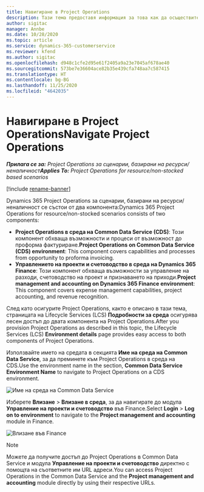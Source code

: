 ```yaml
---
title: Навигиране в Project Operations
description: Тази тема предоставя информация за това как да осъществите достъп до Project Operations от Lifecycle Services.
author: sigitac
manager: Annbe
ms.date: 10/28/2020
ms.topic: article
ms.service: dynamics-365-customerservice
ms.reviewer: kfend
ms.author: sigitac
ms.openlocfilehash: d948c1cfe2d95e61f2405a9a23e7045af678ae40
ms.sourcegitcommit: 573be7e36604ace82b35e439cfa748aa7c587415
ms.translationtype: HT
ms.contentlocale: bg-BG
ms.lasthandoff: 11/25/2020
ms.locfileid: "4642035"
---
```

# <a name="navigate-project-operations"></a><span data-ttu-id="1e59c-103">Навигиране в Project Operations</span><span class="sxs-lookup"><span data-stu-id="1e59c-103">Navigate Project Operations</span></span>

<span data-ttu-id="1e59c-104">_**Прилага се за:** Project Operations за сценарии, базирани на ресурси/неналичност_</span><span class="sxs-lookup"><span data-stu-id="1e59c-104">_**Applies To:** Project Operations for resource/non-stocked based scenarios_</span></span>

[!include [rename-banner](~/includes/cc-data-platform-banner.md)]

<span data-ttu-id="1e59c-105">Dynamics 365 Project Operations за сценарии, базирани на ресурси/неналичност се състои от два компонента:</span><span class="sxs-lookup"><span data-stu-id="1e59c-105">Dynamics 365 Project Operations for resource/non-stocked scenarios consists of two components:</span></span> 

 - <span data-ttu-id="1e59c-106">**Project Operations в среда на Common Data Service (CDS)**: Този компонент обхваща възможности и процеси от възможност до проформа фактуриране.</span><span class="sxs-lookup"><span data-stu-id="1e59c-106">**Project Operations on Common Data Service (CDS) environment**: This component covers capabilities and processes from opportunity to proforma invoicing.</span></span> 
 - <span data-ttu-id="1e59c-107">**Управлението на проекти и счетоводство в среда на Dynamics 365 Finance**: Този компонент обхваща възможности за управление на разходи, счетоводство на проект и признаването на приходи.</span><span class="sxs-lookup"><span data-stu-id="1e59c-107">**Project management and accounting on Dynamics 365 Finance environment**: This component covers expense management capabilities, project accounting, and revenue recognition.</span></span> 

<span data-ttu-id="1e59c-108">След като осигурите Project Operations, както е описано в тази тема, страницата на Lifecycle Services (LCS) **Подробности за среда** осигурява лесен достъп до двата компонента на Project Operations.</span><span class="sxs-lookup"><span data-stu-id="1e59c-108">After you provision Project Operations as described in this topic, the Lifecycle Services (LCS) **Environment details** page provides easy access to both components of Project Operations.</span></span>  

<span data-ttu-id="1e59c-109">Използвайте името на средата в секцията **Име на среда на Common Data Service**, за да преминете към Project Operations в среда на CDS.</span><span class="sxs-lookup"><span data-stu-id="1e59c-109">Use the environment name in the section, **Common Data Service Environment Name** to navigate to Project Operations on a CDS environment.</span></span> 

  ![Име на среда на Common Data Service](./media/environment-name.PNG)

<span data-ttu-id="1e59c-111">Изберете **Влизане** > **Влизане в среда**, за да навигирате до модула **Управление на проекти и счетоводство** във Finance.</span><span class="sxs-lookup"><span data-stu-id="1e59c-111">Select **Login** > **Log on to environment** to navigate to the **Project management and accounting** module in Finance.</span></span>  

   ![Влизане във Finance](./media/environment-login.PNG)

> [!NOTE]
> <span data-ttu-id="1e59c-113">Можете да получите достъп до Project Operations в Common Data Service и модула **Управление на проекти и счетоводство** директно с помощта на съответните им URL адреси.</span><span class="sxs-lookup"><span data-stu-id="1e59c-113">You can access Project Operations in the Common Data Service and the **Project management and accounting** module directly by using their respective URLs.</span></span> 
